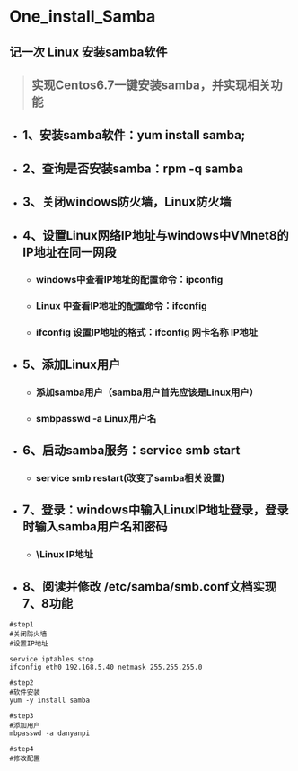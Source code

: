 # One_install_Samba
## 记一次 Linux 安装samba软件
> ## 实现Centos6.7一键安装samba，并实现相关功能
- ## 1、安装samba软件：yum install samba;
- ## 2、查询是否安装samba：rpm -q samba
- ## 3、关闭windows防火墙，Linux防火墙
- ## 4、设置Linux网络IP地址与windows中VMnet8的IP地址在同一网段
   - ### windows中查看IP地址的配置命令：ipconfig
   - ### Linux 中查看IP地址的配置命令：ifconfig
   - ### ifconfig 设置IP地址的格式：ifconfig 网卡名称 IP地址
- ## 5、添加Linux用户
   - ### 添加samba用户（samba用户首先应该是Linux用户）
   - ### smbpasswd -a Linux用户名
- ## 6、启动samba服务：service smb start 
   - ### service smb restart(改变了samba相关设置)
- ## 7、登录：windows中输入LinuxIP地址登录，登录时输入samba用户名和密码
   - ### \\Linux IP地址
- ## 8、阅读并修改 /etc/samba/smb.conf文档实现7、8功能

```
#step1
#关闭防火墙
#设置IP地址

service iptables stop
ifconfig eth0 192.168.5.40 netmask 255.255.255.0

#step2
#软件安装
yum -y install samba

#step3
#添加用户
mbpasswd -a danyanpi

#step4
#修改配置




```